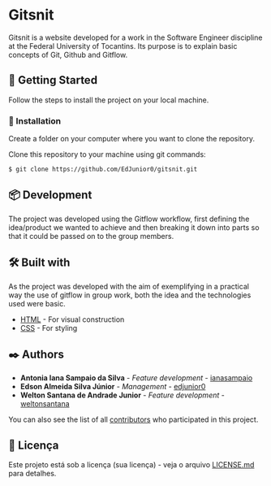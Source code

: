 # Gitsnit

Gitsnit is a website developed for a work in the Software Engineer discipline at the Federal University of Tocantins. Its purpose is to explain basic concepts of Git, Github and Gitflow.

## 🚀 Getting Started

Follow the steps to install the project on your local machine.

### 🔧 Installation

Create a folder on your computer where you want to clone the repository.

Clone this repository to your machine using git commands:

```
$ git clone https://github.com/EdJunior0/gitsnit.git
```
## 📦 Development

The project was developed using the Gitflow workflow, first defining the idea/product we wanted to achieve and then breaking it down into parts so that it could be passed on to the group members.

## 🛠️ Built with

As the project was developed with the aim of exemplifying in a practical way the use of gitflow in group work, both the idea and the technologies used were basic.

* [HTML](https://developer.mozilla.org/pt-BR/docs/Web/HTML) - For visual construction
* [CSS](https://developer.mozilla.org/pt-BR/docs/Web/CSS) - For styling

## ✒️ Authors

* **Antonia Iana Sampaio da Silva** - *Feature development* - [ianasampaio](https://github.com/ianasampaio)
* **Edson Almeida Silva Júnior** - *Management* - [edjunior0](https://github.com/edjunior0)
* **Welton Santana de Andrade Junior** - *Feature development* - [weltonsantana](https://github.com/weltonSantana)

You can also see the list of all [contributors](https://github.com/EdJunior0/gitsnit/graphs/contributors) who participated in this project.

## 📄 Licença

Este projeto está sob a licença (sua licença) - veja o arquivo [LICENSE.md](https://github.com/usuario/projeto/licenca) para detalhes.